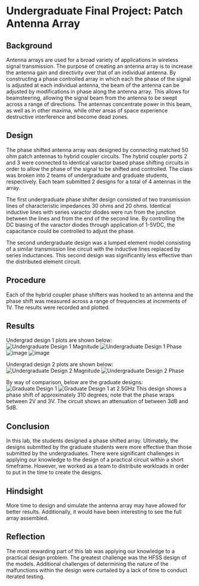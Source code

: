 # Undergraduate Final Project: Patch Antenna Array

## Background

Antenna arrays are used for a broad variety of applications in wireless signal transmission.  The purpose of creating an antenna array is to increase the antenna gain and directivity over that of an individual antenna.  By constructing a phase controlled array in which each the phase of the signal is adjusted at each individual antenna, the beam of the antenna can be adjusted by modifications in phase along the antenna array.  This allows for beamsteering, allowing the signal beam from the antenna to be swept across a range of directions.  The antennas concentrate power in this beam, as well as in other maxima, while other areas of space experience destructive interference and become dead zones.

## Design

The phase shifted antenna array was designed by connecting matched 50 ohm patch antennas to hybrid coupler circuits.  The hybrid coupler ports 2 and 3 were connected to identical varactor based phase shifting circuits in order to allow the phase of the signal to be shifted and controlled.  The class was broken into 2 teams of undergraduate and graduate students, respectively.  Each team submitted 2 designs for a total of 4 antennas in the array.

The first undergraduate phase shifter design consisted of two transmission lines of characteristic impedances 30 ohms and 20 ohms.  Identical inductive lines with series varactor diodes were run from the junction between the lines and from the end of the second line.  By controlling the DC biasing of the varactor diodes through application of 1-5VDC, the  capacitance could be controlled to adjust the phase.

The second undergraduate design was a lumped element model consisting of a similar transmission line circuit with the inductive lines replaced by series inductances.  This second design was significantly less effective than the distributed element circuit.

## Procedure

Each of the hybrid coupler phase shifters was hooked to an antenna and the phase shift was measured across a range of frequencies at increments of 1V.  The results were recorded and plotted.

## Results

Undergrad design 1 plots are shown below:
![Undergraduate Design 1 Magnitude](https://github.com/CourseReps/ECEN452-Spring2016/blob/master/FINAL_PROJECT/Undergrad/Design1/Undergrad_Design1_Mag_Freq.png)
![Undergraduate Design 1 Phase](https://github.com/CourseReps/ECEN452-Spring2016/blob/master/FINAL_PROJECT/Undergrad/Design1/Undergrad_Design1_Phase_Freq.png)
![image](https://github.com/CourseReps/ECEN452-Spring2016/blob/master/FINAL_PROJECT/Undergrad/Design1/Undergrad_Design1_Mag.png)
![image](https://github.com/CourseReps/ECEN452-Spring2016/blob/master/FINAL_PROJECT/Undergrad/Design1/Undergrad_Design1_Phase.png)

Undergrad design 2 plots are shown below:
![Undergraduate Design 2 Magnitude](https://github.com/CourseReps/ECEN452-Spring2016/blob/master/FINAL_PROJECT/Undergrad/Design2/Undergrad_Design2_Mag_Freq.png)
![Undergraduate Design 2 Phase](https://github.com/CourseReps/ECEN452-Spring2016/blob/master/FINAL_PROJECT/Undergrad/Design2/Undergrad_Design2_Phase_Freq.png)

By way of comparison, below are the graduate designs:
![Graduate Design 1](https://github.com/CourseReps/ECEN452-Spring2016/blob/master/FINAL_PROJECT/Graduate/Design1/Graduate1_Plot.png)
![Graduate Design 1 at 2.5GHz](https://github.com/CourseReps/ECEN452-Spring2016/blob/master/FINAL_PROJECT/Graduate/Design1/Graduate1_Plot_2.5GHz.png)
This design shows a phase shift of approximately 310 degrees; note that the phase wraps between 2V and 3V.  The circuit shows an attenuation of between 3dB and 5dB.

## Conclusion

In this lab, the students designed a phase shifted array.  Ultimately, the designs submitted by the graduate students were more effective than those submitted by the undergraduates.  There were significant challenges in applying our knowledge to the design of a practical circuit within a short timeframe.  However, we worked as a team to distribute workloads in order to put in the time to create the designs.

## Hindsight

More time to design and simulate the antenna array may have allowed for better results.  Additionally, it would have been interesting to see the full array assembled.

## Reflection

The most rewarding part of this lab was applying our knowledge to a practical design problem.  The greatest challenge was the HFSS design of the models.  Additional challenges of determining the nature of the malfunctions within the design were curtailed by a lack of time to conduct iterated testing.
